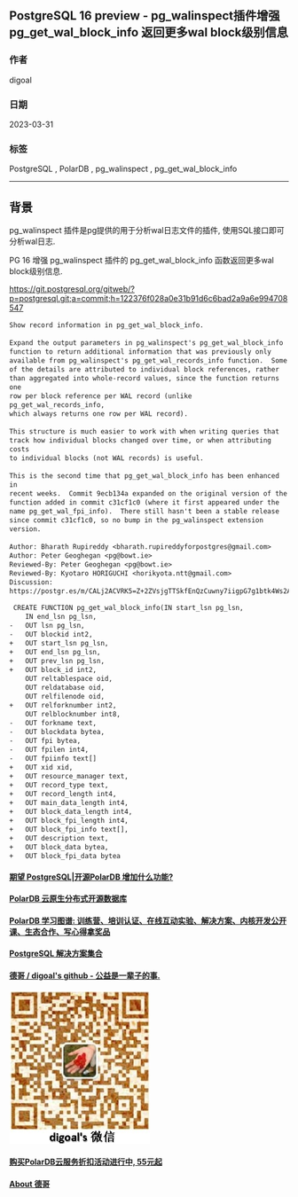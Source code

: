 ## PostgreSQL 16 preview - pg_walinspect插件增强 pg_get_wal_block_info 返回更多wal block级别信息    
                                                                                  
### 作者                                                            
digoal                                                            
                                                            
### 日期                                                            
2023-03-31                                                        
                                                  
### 标签                                                            
PostgreSQL , PolarDB , pg_walinspect , pg_get_wal_block_info       
                                                            
----                                                            
                                                            
## 背景     
pg_walinspect 插件是pg提供的用于分析wal日志文件的插件, 使用SQL接口即可分析wal日志.  
  
PG 16 增强 pg_walinspect 插件的 pg_get_wal_block_info 函数返回更多wal block级别信息.   
  
https://git.postgresql.org/gitweb/?p=postgresql.git;a=commit;h=122376f028a0e31b91d6c6bad2a9a6e994708547  
  
```  
Show record information in pg_get_wal_block_info.  
  
Expand the output parameters in pg_walinspect's pg_get_wal_block_info  
function to return additional information that was previously only  
available from pg_walinspect's pg_get_wal_records_info function.  Some  
of the details are attributed to individual block references, rather  
than aggregated into whole-record values, since the function returns one  
row per block reference per WAL record (unlike pg_get_wal_records_info,  
which always returns one row per WAL record).  
  
This structure is much easier to work with when writing queries that  
track how individual blocks changed over time, or when attributing costs  
to individual blocks (not WAL records) is useful.  
  
This is the second time that pg_get_wal_block_info has been enhanced in  
recent weeks.  Commit 9ecb134a expanded on the original version of the  
function added in commit c31cf1c0 (where it first appeared under the  
name pg_get_wal_fpi_info).  There still hasn't been a stable release  
since commit c31cf1c0, so no bump in the pg_walinspect extension  
version.  
  
Author: Bharath Rupireddy <bharath.rupireddyforpostgres@gmail.com>  
Author: Peter Geoghegan <pg@bowt.ie>  
Reviewed-By: Peter Geoghegan <pg@bowt.ie>  
Reviewed-By: Kyotaro HORIGUCHI <horikyota.ntt@gmail.com>  
Discussion: https://postgr.es/m/CALj2ACVRK5=Z+2ZVsjgTTSkfEnQzCuwny7iigpG7g1btk4Ws2A@mail.gmail.com  
```  
  
```  
 CREATE FUNCTION pg_get_wal_block_info(IN start_lsn pg_lsn,  
    IN end_lsn pg_lsn,  
-   OUT lsn pg_lsn,  
-   OUT blockid int2,  
+   OUT start_lsn pg_lsn,  
+   OUT end_lsn pg_lsn,  
+   OUT prev_lsn pg_lsn,  
+   OUT block_id int2,  
    OUT reltablespace oid,  
    OUT reldatabase oid,  
    OUT relfilenode oid,  
+   OUT relforknumber int2,  
    OUT relblocknumber int8,  
-   OUT forkname text,  
-   OUT blockdata bytea,  
-   OUT fpi bytea,  
-   OUT fpilen int4,  
-   OUT fpiinfo text[]  
+   OUT xid xid,  
+   OUT resource_manager text,  
+   OUT record_type text,  
+   OUT record_length int4,  
+   OUT main_data_length int4,  
+   OUT block_data_length int4,  
+   OUT block_fpi_length int4,  
+   OUT block_fpi_info text[],  
+   OUT description text,  
+   OUT block_data bytea,  
+   OUT block_fpi_data bytea  
```  
  
  
#### [期望 PostgreSQL|开源PolarDB 增加什么功能?](https://github.com/digoal/blog/issues/76 "269ac3d1c492e938c0191101c7238216")
  
  
#### [PolarDB 云原生分布式开源数据库](https://github.com/ApsaraDB "57258f76c37864c6e6d23383d05714ea")
  
  
#### [PolarDB 学习图谱: 训练营、培训认证、在线互动实验、解决方案、内核开发公开课、生态合作、写心得拿奖品](https://www.aliyun.com/database/openpolardb/activity "8642f60e04ed0c814bf9cb9677976bd4")
  
  
#### [PostgreSQL 解决方案集合](../201706/20170601_02.md "40cff096e9ed7122c512b35d8561d9c8")
  
  
#### [德哥 / digoal's github - 公益是一辈子的事.](https://github.com/digoal/blog/blob/master/README.md "22709685feb7cab07d30f30387f0a9ae")
  
  
![digoal's wechat](../pic/digoal_weixin.jpg "f7ad92eeba24523fd47a6e1a0e691b59")
  
  
#### [购买PolarDB云服务折扣活动进行中, 55元起](https://www.aliyun.com/activity/new/polardb-yunparter?userCode=bsb3t4al "e0495c413bedacabb75ff1e880be465a")
  
  
#### [About 德哥](https://github.com/digoal/blog/blob/master/me/readme.md "a37735981e7704886ffd590565582dd0")
  
